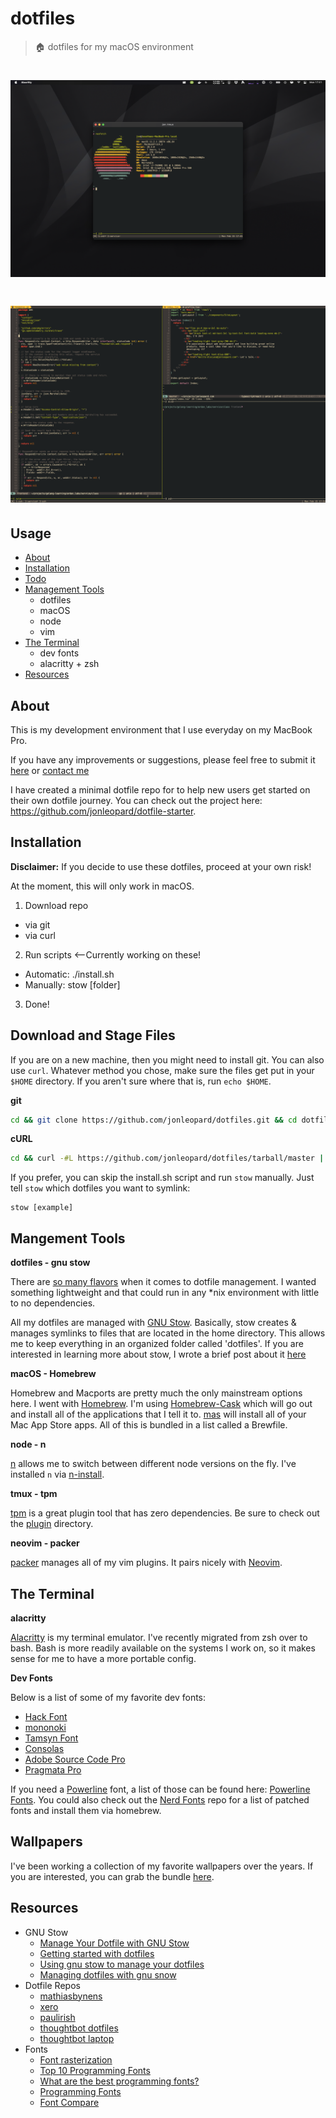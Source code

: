 # dotfiles

> 🏠 dotfiles for my macOS environment

# ![dotfiles][logo]
# ![dotfiles][logo2]

## Usage

* [About](#about)
* [Installation](#installation)
* [Todo](#todo)
* [Management Tools](#mangement-tools)
  * dotfiles
  * macOS
  * node
  * vim
* [The Terminal](#the-terminal)
  * dev fonts
  * alacritty + zsh
* [Resources](#resources)

## About

This is my development environment that I use everyday on my MacBook Pro.

If you have any improvements or suggestions, please feel free to submit it [here](https://github.com/jonleopard/dotfiles/issues) or [contact me](https://twitter.com/jonlprd)

I have created a minimal dotfile repo for to help new users get started on their own dotfile journey. You can check out the project here: https://github.com/jonleopard/dotfile-starter.


## Installation
**Disclaimer:** If you decide to use these dotfiles, proceed at your own risk!

At the moment, this will only work in macOS.


1.  Download repo

* via git
* via curl

2.  Run scripts <--Currently working on these!

* Automatic: ./install.sh
* Manually: stow [folder]

3.  Done!

## Download and Stage Files

If you are on a new machine, then you might need to install git. You can also use `curl`. Whatever method you chose, make sure the files get put in your `$HOME` directory. If you aren't sure where that is, run `echo $HOME`.

**git**

```bash
cd && git clone https://github.com/jonleopard/dotfiles.git && cd dotfiles && chmod +x install.sh
```

**cURL**

```bash
cd && curl -#L https://github.com/jonleopard/dotfiles/tarball/master | tar -xzv
```

If you prefer, you can skip the install.sh script and run `stow` manually. Just tell `stow` which dotfiles you want to symlink:

```
stow [example]
```



## Mangement Tools


**dotfiles - gnu stow**

There are [so many flavors](https://www.reddit.com/r/fossworldproblems/comments/2jk4gi/there_are_too_many_solutions_for_managing_dotfiles/) when it comes to dotfile management. I wanted something lightweight and that could run in any \*nix environment with little to no dependencies.

All my dotfiles are managed with [GNU Stow](https://www.gnu.org/software/stow/). Basically, stow creates & manages symlinks to files that are located in the home directory. This allows me to keep everything in an organized folder called 'dotfiles'. If you are interested in learning more about stow, I wrote a brief post about it [here](https://jonleopard.com/blog/dotfile-management-with-gnu-stow/)

**macOS - Homebrew**

Homebrew and Macports are pretty much the only mainstream options here. I went with [Homebrew](http://brew.sh/). I'm using [Homebrew-Cask](https://github.com/Homebrew/homebrew-bundle) which will go out and install all of the applications that I tell it to. [mas](https://github.com/mas-cli/mas) will install all of your Mac App Store apps. All of this is bundled in a list called a Brewfile.

**node - n**

[n](https://github.com/tj/n) allows me to switch between different node versions on the fly. I've installed `n` via [n-install](https://github.com/mklement0/n-install).

**tmux - tpm**

[tpm](https://github.com/tmux-plugins/tpm) is a great plugin tool that has zero dependencies. Be sure to check out the [plugin](https://github.com/tmux-plugins) directory. 

**neovim - packer**

[packer](https://github.com/wbthomason/packer.nvim) manages all of my vim plugins. It pairs nicely with [Neovim](https://github.com/neovim/neovim).

## The Terminal


**alacritty**

[Alacritty](https://github.com/jwilm/alacritty) is my terminal emulator. I've
recently migrated from zsh over to bash. Bash is more readily available on the
systems I work on, so it makes sense for me to have a more portable config. 


**Dev Fonts**

Below is a list of some of my favorite dev fonts:
* [Hack Font](https://sourcefoundry.org/hack/)
* [mononoki](https://madmalik.github.io/mononoki/)
* [Tamsyn Font](http://www.fial.com/~scott/tamsyn-font/)
* [Consolas](https://www.typewolf.com/site-of-the-day/fonts/consolas)
* [Adobe Source Code Pro](https://github.com/adobe-fonts/source-code-pro)
* [Pragmata Pro](http://www.fsd.it/shop/fonts/pragmatapro/)

If you need a [Powerline](https://github.com/powerline/powerline) font, a list of those can be found here: [Powerline Fonts](https://github.com/powerline/fonts). You could also check out the [Nerd Fonts](https://nerdfonts.com/) repo for a list of patched fonts and install them via homebrew.


## Wallpapers
I've been working a collection of my favorite wallpapers over the years. If you are interested, you can grab the bundle [here](https://www.dropbox.com/sh/phhmo009i52wp0r/AAAOhBkQrMM3a3Iy9e3n_aKAa?dl=0).

## Resources

* GNU Stow
  * [Manage Your Dotfile with GNU Stow](https://jonleopard.com/blog/dotfile-management-with-gnu-stow/)
  * [Getting started with dotfiles](https://medium.com/@webprolific/getting-started-with-dotfiles-43c3602fd789#.6u2xwvbpv)
  * [Using gnu stow to manage your dotfiles](http://brandon.invergo.net/news/2012-05-26-using-gnu-stow-to-manage-your-dotfiles.html)
  * [Managing dotfiles with gnu snow](https://alexpearce.me/2016/02/managing-dotfiles-with-stow/)
* Dotfile Repos
  * [mathiasbynens](https://github.com/mathiasbynens/dotfiles/)
  * [xero](https://github.com/xero/dotfiles)
  * [paulirish](https://github.com/paulirish/dotfiles)
  * [thoughtbot dotfiles](https://github.com/thoughtbot/dotfiles)
  * [thoughtbot laptop](https://github.com/thoughtbot/laptop)
* Fonts
  * [Font rasterization](https://en.wikipedia.org/wiki/Font_rasterization)
  * [Top 10 Programming Fonts](http://hivelogic.com/articles/top-10-programming-fonts/)
  * [What are the best programming fonts?](https://www.slant.co/topics/67/~programming-fonts)
  * [Programming Fonts](http://programmingfonts.org/)
  * [Font Compare](http://s9w.io/font_compare/)

 

[logo]: .github/screenshot.png
[logo2]: .github/screenshot-2.png
